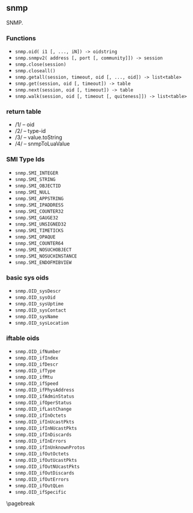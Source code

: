 
## snmp

SNMP.

### Functions
*   `snmp.oid( i1 [, ..., iN]) -> oidstring`
*   `snmp.snmpv2( address [, port [, community]]) -> session`
*   `snmp.close(session)`
*   `snmp.closeall()`
*   `snmp.getall(session, timeout, oid [, ..., oid]) -> list<table>`
*   `snmp.get(session, oid [, timeout]) -> table`
*   `snmp.next(session, oid [, timeout]) -> table`
*   `snmp.walk(session, oid [, timeout [, quiteness]]) -> list<table>`

### return table

* /1/ – oid
* /2/ – type-id
* /3/ – value.toString
* /4/ – snmpToLuaValue


### SMI Type Ids

*   `snmp.SMI_INTEGER`
*   `snmp.SMI_STRING`
*   `snmp.SMI_OBJECTID`
*   `snmp.SMI_NULL`
*   `snmp.SMI_APPSTRING`
*   `snmp.SMI_IPADDRESS`
*   `snmp.SMI_COUNTER32`
*   `snmp.SMI_GAUGE32`
*   `snmp.SMI_UNSIGNED32`
*   `snmp.SMI_TIMETICKS`
*   `snmp.SMI_OPAQUE`
*   `snmp.SMI_COUNTER64`
*   `snmp.SMI_NOSUCHOBJECT`
*   `snmp.SMI_NOSUCHINSTANCE`
*   `snmp.SMI_ENDOFMIBVIEW`


### basic sys oids

*   `snmp.OID_sysDescr`
*   `snmp.OID_sysOid`
*   `snmp.OID_sysUptime`
*   `snmp.OID_sysContact`
*   `snmp.OID_sysName`
*   `snmp.OID_sysLocation`


### iftable oids

*   `snmp.OID_ifNumber`
*   `snmp.OID_ifIndex`
*   `snmp.OID_ifDescr`
*   `snmp.OID_ifType`
*   `snmp.OID_ifMtu`
*   `snmp.OID_ifSpeed`
*   `snmp.OID_ifPhysAddress`
*   `snmp.OID_ifAdminStatus`
*   `snmp.OID_ifOperStatus`
*   `snmp.OID_ifLastChange`
*   `snmp.OID_ifInOctets`
*   `snmp.OID_ifInUcastPkts`
*   `snmp.OID_ifInNUcastPkts`
*   `snmp.OID_ifInDiscards`
*   `snmp.OID_ifInErrors`
*   `snmp.OID_ifInUnknownProtos`
*   `snmp.OID_ifOutOctets`
*   `snmp.OID_ifOutUcastPkts`
*   `snmp.OID_ifOutNUcastPkts`
*   `snmp.OID_ifOutDiscards`
*   `snmp.OID_ifOutErrors`
*   `snmp.OID_ifOutQLen`
*   `snmp.OID_ifSpecific`


\pagebreak

